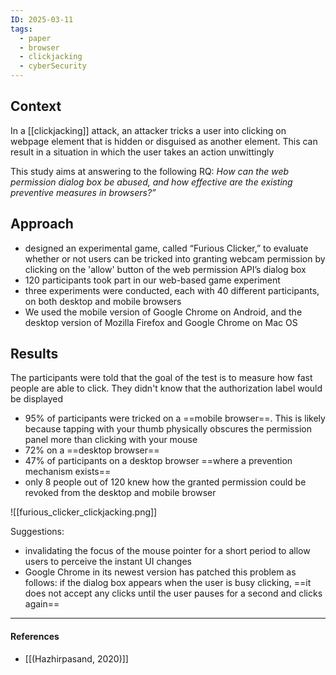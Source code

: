 ```yaml
---
ID: 2025-03-11
tags:
  - paper
  - browser
  - clickjacking
  - cyberSecurity
---
```

## Context

In a [[clickjacking]] attack, an attacker tricks a user into clicking on webpage element that is hidden or disguised as another element. This can result in a situation in which the user takes an action unwittingly

This study aims at answering to the following RQ: *How can the web permission dialog box be abused, and how effective are the existing preventive measures in browsers?”*
## Approach

- designed an experimental game, called “Furious Clicker,” to evaluate whether or not users can be tricked into granting webcam permission by clicking on the 'allow' button of the web permission API’s dialog box
- 120 participants took part in our web-based game experiment
- three experiments were conducted, each with 40 different participants, on both desktop and mobile browsers
- We used the mobile version of Google Chrome on Android, and the desktop version of Mozilla Firefox and Google Chrome on Mac OS

## Results

The participants were told that the goal of the test is to measure how fast people are able to click. They didn't know that the authorization label would be displayed

- 95% of participants were tricked on a ==mobile browser==. This is likely because tapping with your thumb physically obscures the permission panel more than clicking with your mouse
- 72% on a ==desktop browser==
- 47% of participants on a desktop browser ==where a prevention mechanism exists==
- only 8 people out of 120 knew how the granted permission could be revoked from the desktop and mobile browser

![[furious_clicker_clickjacking.png]]

Suggestions:
- invalidating the focus of the mouse pointer for a short period to allow users to perceive the instant UI changes
- Google Chrome in its newest version has patched this problem as follows: if the dialog box appears when the user is busy clicking, ==it does not accept any clicks until the user pauses for a second and clicks again==


---
#### References
- [[(Hazhirpasand, 2020)]]
